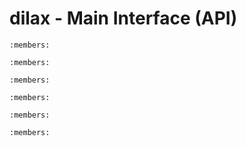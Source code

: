 # dilax - Main Interface (API)

```automodule:: src.dilax.likelihood
:members:
```

```automodule:: src.dilax.model
:members:
```

```automodule:: src.dilax.optimizer
:members:
```

```automodule:: src.dilax.parameter
:members:
```

```automodule:: src.dilax.pdf
:members:
```

```automodule:: src.dilax.util
:members:
```
